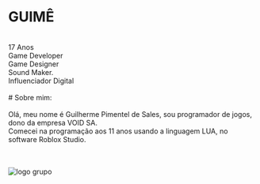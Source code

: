 # GUIMÊ
<br>
17 Anos <br> Game Developer <br> Game Designer <br> Sound Maker.<br> Influenciador Digital
<br> <br>
# Sobre mim:
<br> <br>
  Olá, meu nome é Guilherme Pimentel de Sales, sou programador de jogos, dono da empresa VOID SA. <br>
        Comecei na programação aos 11 anos usando a linguagem LUA, no software Roblox Studio.<br> <br> <br>

![logo grupo](https://github.com/user-attachments/assets/5ebefe27-7ae1-4c99-80b7-4f0f02ccc6f2)
